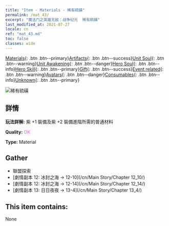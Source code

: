 ```yaml
---
title: "Item - Materials - 稀有硫磺"
permalink: /mat_43/
excerpt: "魔法门之英雄无敌：战争纪元  稀有硫磺"
last_modified_at: 2021-07-27
locale: cn
ref: "mat_43.md"
toc: false
classes: wide
---
```

 [Materials](/ItemsCN/){: .btn .btn--primary}[Artifacts](/ItemsCN/Artifacts/){: .btn .btn--success}[Unit Soul](/ItemsCN/UnitSoul/){: .btn .btn--warning}[Unit Awakening](/ItemsCN/UnitAwakening/){: .btn .btn--danger}[Hero Soul](/ItemsCN/HeroSoul/){: .btn .btn--info}[Hero Skill](/ItemsCN/HeroSkill/){: .btn .btn--primary}[Gift](/ItemsCN/Gift/){: .btn .btn--success}[Event related](/ItemsCN/Events/){: .btn .btn--warning}[Avatars](/ItemsCN/Avatars/){: .btn .btn--danger}[Consumables](/ItemsCN/Consumables/){: .btn .btn--info}[Unknown](/ItemsCN/Unknown/){: .btn .btn--primary}

 ![稀有硫磺](/images/t/i_cailiao_liuhuang2.png)

## 詳情
 **玩法詳解:** 紫 +1 裝備及紫 +2 裝備進階所需的普通材料

 **Quality:** <span style="color: #DA70D6">OK</span>

 **Type:** Material

## Gather

*    聯盟探索 
*    [劇情副本 12: 冰封之海 -> 12-10](/cn/Main Story/Chapter 12_10/) 
*    [劇情副本 12: 冰封之海 -> 12-14](/cn/Main Story/Chapter 12_14/) 
*    [劇情副本 13: 日日夜夜 -> 13-4](/cn/Main Story/Chapter 13_4/) 

## This item contains:

  None

